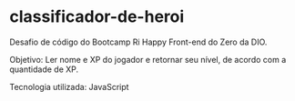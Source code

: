 # classificador-de-heroi

Desafio de código do Bootcamp Ri Happy Front-end do Zero da DIO.

Objetivo: Ler nome e XP do jogador e retornar seu nível, de acordo com a quantidade de XP.

Tecnologia utilizada: JavaScript
